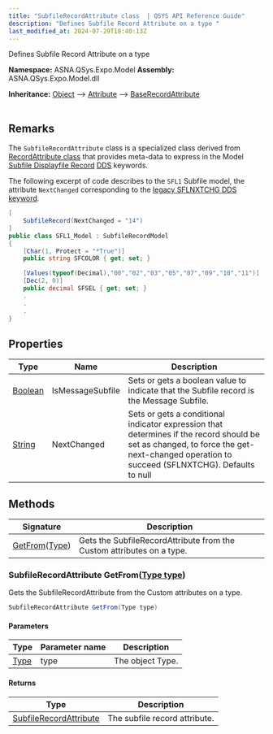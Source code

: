 ```yaml
---
title: "SubfileRecordAttribute class  | QSYS API Reference Guide"
description: "Defines Subfile Record Attribute on a type "
last_modified_at: 2024-07-29T18:40:13Z
---
```


Defines Subfile Record Attribute on a type

**Namespace:** ASNA.QSys.Expo.Model
**Assembly:** ASNA.QSys.Expo.Model.dll

**Inheritance:** [Object](https://docs.microsoft.com/en-us/dotnet/api/system.object) --> [Attribute](https://docs.microsoft.com/en-us/dotnet/api/system.attribute) --> [BaseRecordAttribute](/reference/expo/qsys-expo-model/base-record-attribute.html)
<br>
<br>

## Remarks

The `SubfileRecordAttribute` class is a specialized class derived from [RecordAttribute class](/reference/expo/qsys-expo-model/base-record-attribute.html) that provides meta-data to express in the Model [Subfile Displayfile Record](https://www.ibm.com/docs/en/i/7.4?topic=80-sfl-subfile-keyword-display-files) [DDS](https://www.ibm.com/docs/en/i/7.4?topic=dds-display-files) keywords.

The following excerpt of code describes to the `SFL1` Subfile model, the attribute `NextChanged` corresponding to the [legacy SFLNXTCHG DDS keyword](https://www.ibm.com/docs/en/i/7.4?topic=80-sflnxtchg-subfile-next-changed-keyword-display-files).

```cs
[
    SubfileRecord(NextChanged = "14")
]
public class SFL1_Model : SubfileRecordModel
{
    [Char(1, Protect = "*True")]
    public string SFCOLOR { get; set; }

    [Values(typeof(Decimal),"00","02","03","05","07","09","10","11")]
    [Dec(2, 0)]
    public decimal SFSEL { get; set; }
    .
    .
    .
}
```

## Properties

| Type | Name | Description
| --- | --- | --- 
| [Boolean](https://docs.microsoft.com/en-us/dotnet/api/system.boolean) | IsMessageSubfile | Sets or gets a boolean value to indicate that the Subfile record is the Message Subfile. |
| [String](https://learn.microsoft.com/en-us/dotnet/api/system.string?view=net-8.0) | NextChanged | Sets or gets a conditional indicator expression that determines if the record should be set as changed, to force the get-next-changed operation to succeed (SFLNXTCHG). Defaults to null |

## Methods

| Signature | Description |
| --- | --- |
| [GetFrom](#subfilerecordattribute-getfromtype-type)([Type](https://docs.microsoft.com/en-us/dotnet/api/system.type)) | Gets the SubfileRecordAttribute from the Custom attributes on a type.

### SubfileRecordAttribute GetFrom([Type type](https://docs.microsoft.com/en-us/dotnet/api/system.type))

Gets the SubfileRecordAttribute from the Custom attributes on a type.

```cs
SubfileRecordAttribute GetFrom(Type type)
```

#### Parameters

| Type | Parameter name | Description
| --- | --- | ---
| [Type](https://docs.microsoft.com/en-us/dotnet/api/system.type) | type | The object Type.

#### Returns

| Type | Description
| --- | ---
| [SubfileRecordAttribute](/reference/expo/qsys-expo-model/subfile-record-attribute.html) | The subfile record attribute.

